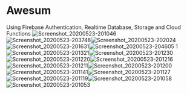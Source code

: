 # Awesum
Using Firebase Authentication, Realtime Database, Storage and Cloud Functions
![Screenshot_20200523-201046](https://user-images.githubusercontent.com/51184479/82731962-61a0a680-9d34-11ea-9990-e0eee58d6482.jpg)![Screenshot_20200523-203748](https://user-images.githubusercontent.com/51184479/82732210-0d96c180-9d36-11ea-896d-0756e97fdbc5.jpg)![Screenshot_20200523-202024](https://user-images.githubusercontent.com/51184479/82731913-27cfa000-9d34-11ea-85e6-a8b034dc4656.jpg)![Screenshot_20200523-201631](https://user-images.githubusercontent.com/51184479/82731914-28683680-9d34-11ea-9eb8-e9305528294c.jpg)![Screenshot_20200523-204605 1](https://user-images.githubusercontent.com/51184479/82732297-8c8bfa00-9d36-11ea-9e8b-172208ac7c69.jpg)![Screenshot_20200523-201321](https://user-images.githubusercontent.com/51184479/82731924-37e77f80-9d34-11ea-9b20-3762fff827de.jpg)![Screenshot_20200523-201230](https://user-images.githubusercontent.com/51184479/82731926-3ae27000-9d34-11ea-853a-677f632cccd5.jpg)![Screenshot_20200523-201220](https://user-images.githubusercontent.com/51184479/82731927-3cac3380-9d34-11ea-9a9e-0b58230d76df.jpg)![Screenshot_20200523-201216](https://user-images.githubusercontent.com/51184479/82731929-3e75f700-9d34-11ea-9c92-4a280bc8e4fb.jpg)![Screenshot_20200523-201211](https://user-images.githubusercontent.com/51184479/82731932-403fba80-9d34-11ea-96c5-5e3f9c8fbbe2.jpg)![Screenshot_20200523-201200](https://user-images.githubusercontent.com/51184479/82731938-49308c00-9d34-11ea-8efa-af88fc98d9d7.jpg)![Screenshot_20200523-201141](https://user-images.githubusercontent.com/51184479/82731939-4afa4f80-9d34-11ea-905e-64b21a54d6e7.jpg)![Screenshot_20200523-201127](https://user-images.githubusercontent.com/51184479/82731940-4cc41300-9d34-11ea-9521-103c114f762d.jpg)![Screenshot_20200523-201119](https://user-images.githubusercontent.com/51184479/82731943-4df54000-9d34-11ea-9d5d-dd6a47c2af26.jpg)![Screenshot_20200523-201058](https://user-images.githubusercontent.com/51184479/82731944-4f266d00-9d34-11ea-8a99-3e42f3190128.jpg)![Screenshot_20200523-201053](https://user-images.githubusercontent.com/51184479/82731950-53528a80-9d34-11ea-9aa4-1a7d550e410e.jpg)

